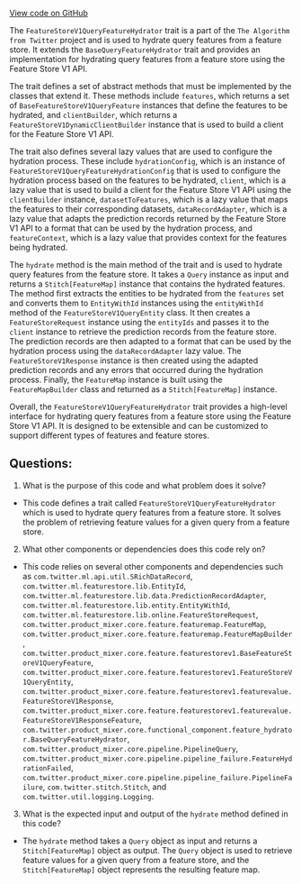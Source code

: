 [View code on GitHub](https://github.com/misbahsy/the-algorithm/product-mixer/core/src/main/scala/com/twitter/product_mixer/core/functional_component/feature_hydrator/featurestorev1/FeatureStoreV1QueryFeatureHydrator.scala)

The `FeatureStoreV1QueryFeatureHydrator` trait is a part of the `The Algorithm from Twitter` project and is used to hydrate query features from a feature store. It extends the `BaseQueryFeatureHydrator` trait and provides an implementation for hydrating query features from a feature store using the Feature Store V1 API.

The trait defines a set of abstract methods that must be implemented by the classes that extend it. These methods include `features`, which returns a set of `BaseFeatureStoreV1QueryFeature` instances that define the features to be hydrated, and `clientBuilder`, which returns a `FeatureStoreV1DynamicClientBuilder` instance that is used to build a client for the Feature Store V1 API.

The trait also defines several lazy values that are used to configure the hydration process. These include `hydrationConfig`, which is an instance of `FeatureStoreV1QueryFeatureHydrationConfig` that is used to configure the hydration process based on the features to be hydrated, `client`, which is a lazy value that is used to build a client for the Feature Store V1 API using the `clientBuilder` instance, `datasetToFeatures`, which is a lazy value that maps the features to their corresponding datasets, `dataRecordAdapter`, which is a lazy value that adapts the prediction records returned by the Feature Store V1 API to a format that can be used by the hydration process, and `featureContext`, which is a lazy value that provides context for the features being hydrated.

The `hydrate` method is the main method of the trait and is used to hydrate query features from the feature store. It takes a `Query` instance as input and returns a `Stitch[FeatureMap]` instance that contains the hydrated features. The method first extracts the entities to be hydrated from the `features` set and converts them to `EntityWithId` instances using the `entityWithId` method of the `FeatureStoreV1QueryEntity` class. It then creates a `FeatureStoreRequest` instance using the `entityIds` and passes it to the `client` instance to retrieve the prediction records from the feature store. The prediction records are then adapted to a format that can be used by the hydration process using the `dataRecordAdapter` lazy value. The `FeatureStoreV1Response` instance is then created using the adapted prediction records and any errors that occurred during the hydration process. Finally, the `FeatureMap` instance is built using the `FeatureMapBuilder` class and returned as a `Stitch[FeatureMap]` instance.

Overall, the `FeatureStoreV1QueryFeatureHydrator` trait provides a high-level interface for hydrating query features from a feature store using the Feature Store V1 API. It is designed to be extensible and can be customized to support different types of features and feature stores.
## Questions: 
 1. What is the purpose of this code and what problem does it solve? 
- This code defines a trait called `FeatureStoreV1QueryFeatureHydrator` which is used to hydrate query features from a feature store. It solves the problem of retrieving feature values for a given query from a feature store.

2. What other components or dependencies does this code rely on? 
- This code relies on several other components and dependencies such as `com.twitter.ml.api.util.SRichDataRecord`, `com.twitter.ml.featurestore.lib.EntityId`, `com.twitter.ml.featurestore.lib.data.PredictionRecordAdapter`, `com.twitter.ml.featurestore.lib.entity.EntityWithId`, `com.twitter.ml.featurestore.lib.online.FeatureStoreRequest`, `com.twitter.product_mixer.core.feature.featuremap.FeatureMap`, `com.twitter.product_mixer.core.feature.featuremap.FeatureMapBuilder`, `com.twitter.product_mixer.core.feature.featurestorev1.BaseFeatureStoreV1QueryFeature`, `com.twitter.product_mixer.core.feature.featurestorev1.FeatureStoreV1QueryEntity`, `com.twitter.product_mixer.core.feature.featurestorev1.featurevalue.FeatureStoreV1Response`, `com.twitter.product_mixer.core.feature.featurestorev1.featurevalue.FeatureStoreV1ResponseFeature`, `com.twitter.product_mixer.core.functional_component.feature_hydrator.BaseQueryFeatureHydrator`, `com.twitter.product_mixer.core.pipeline.PipelineQuery`, `com.twitter.product_mixer.core.pipeline.pipeline_failure.FeatureHydrationFailed`, `com.twitter.product_mixer.core.pipeline.pipeline_failure.PipelineFailure`, `com.twitter.stitch.Stitch`, and `com.twitter.util.logging.Logging`.

3. What is the expected input and output of the `hydrate` method defined in this code? 
- The `hydrate` method takes a `Query` object as input and returns a `Stitch[FeatureMap]` object as output. The `Query` object is used to retrieve feature values for a given query from a feature store, and the `Stitch[FeatureMap]` object represents the resulting feature map.